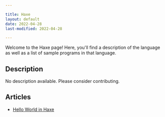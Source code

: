 ```yaml
---

title: Haxe
layout: default
date: 2022-04-28
last-modified: 2022-04-28

---
```


Welcome to the Haxe page! Here, you'll find a description of the language as well as a list of sample programs in that language.

## Description

No description available. Please consider contributing.

## Articles

- [Hello World in Haxe](https://sampleprograms.io/projects/hello-world/haxe)